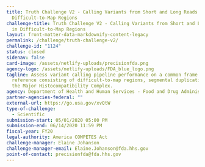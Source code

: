 ```yaml
---
title: Truth Challenge V2 - Calling Variants from Short and Long Reads in
  Difficult-to-Map Regions
challenge-title: Truth Challenge V2 - Calling Variants from Short and Long Reads
  in Difficult-to-Map Regions
layout: front-matter-data-markdownify-content-legacy
permalink: /challenge/truth-challenge-v2/
challenge-id: "1124"
status: closed
sidenav: false
card-image: /assets/netlify-uploads/precisionfda.png
agency-logo: /assets/netlify-uploads/FDA_blue_logo.png
tagline: Assess variant calling pipeline performance on a common frame of
  reference consisting of difficult-to-map regions, segmental duplications, and
  the Major Histocompatibility Complex.
agency: Department of Health and Human Services - Food and Drug Administration
partner-agencies-federal: ""
external-url: https://go.usa.gov/xvQtW
type-of-challenge:
  - Scientific
submission-start: 05/01/2020 05:00 PM
submission-end: 06/14/2020 11:59 PM
fiscal-year: FY20
legal-authority: America COMPETES Act
challenge-manager: Elaine Johanson
challenge-manager-email: Elaine.Johanson@fda.hhs.gov
point-of-contact: precisionfda@fda.hhs.gov
---
```

